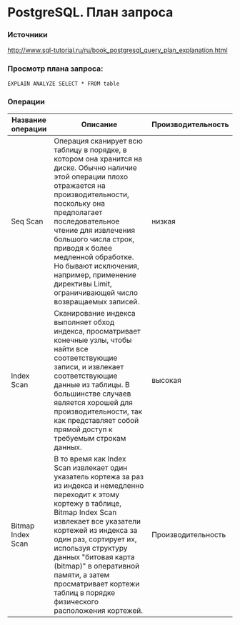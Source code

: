 # PostgreSQL. План запроса

### Источники
http://www.sql-tutorial.ru/ru/book_postgresql_query_plan_explanation.html

### Просмотр плана запроса:
```
EXPLAIN ANALYZE SELECT * FROM table
```

### Операции

| Название операции | Описание | Производительность |
|-------------------|----------|--------------------|
| Seq Scan            | Операция сканирует всю таблицу в порядке, в котором она хранится на диске. Обычно наличие этой операции плохо отражается на производительности, поскольку она предполагает последовательное чтение для извлечения большого числа строк, приводя к более медленной обработке. Но бывают исключения, например, применение директивы Limit, ограничивающей число возвращаемых записей. | низкая             |
| Index Scan | Сканирование индекса выполняет обход индекса, просматривает конечные узлы, чтобы найти все соответствующие записи, и извлекает соответствующие данные из таблицы. В большинстве случаев является хорошей для производительности, так как представляет собой прямой доступ к требуемым строкам данных. | высокая            |
| Bitmap Index Scan | В то время как Index Scan извлекает один указатель кортежа за раз из индекса и немедленно переходит к этому кортежу в таблице, Bitmap Index Scan извлекает все указатели кортежей из индекса за один раз, сортирует их, используя структуру данных "битовая карта (bitmap)" в оперативной памяти, а затем просматривает кортежи таблиц в порядке физического расположения кортежей. | Производительность |